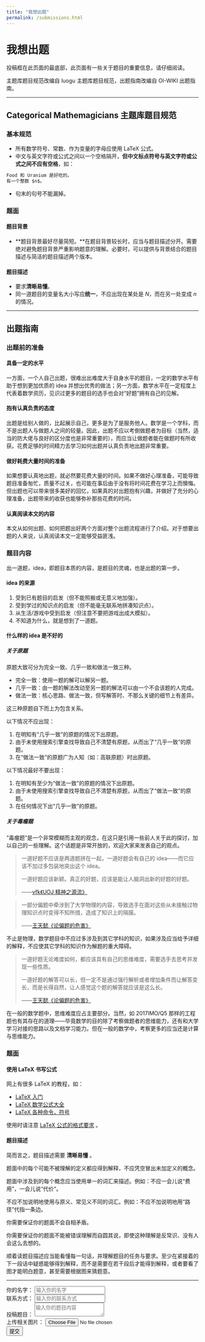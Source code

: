 ```yaml
---
title: "我想出题"
permalink: /submissions.html
---
```


# 我想出题

投稿框在此页面的最底部，此页面有一些关于题目的重要信息，请仔细阅读。

主题库题目规范改编自 luogu 主题库题目规范，出题指南改编自 OI-WIKI 出题指南。

---

## Categorical Mathemagicians 主题库题目规范

### 基本规范

- 所有数学符号、常数、作为变量的字母应使用 LaTeX 公式。
- 中文与英文字符或公式之间以一个空格隔开，**但中文标点符号与英文字符或公式之间不应有空格**，如：

```markdown
Food 和 Uranium 是好吃的。
有一个整数 $n$。
```

- 句末的句号不能漏掉。

### 题面

#### 题目背景

- **题目背景最好尽量简短。**在题目背景较长时，应当与题目描述分开。需要绝对避免题目背景严重影响题意的理解。必要时，可以提供与背景结合的题目描述与简洁的题目描述两个版本。

#### 题目描述

- 要求**清晰易懂**。
- 同一道题目的变量名大小写应**统一**，不应出现在某处是 $N$，而在另一处变成 $n$ 的情况。

---

## 出题指南

### 出题前的准备

#### 具备一定的水平

一方面，一个人自己出题，很难出出难度大于自身水平的题目，一定的数学水平有助于想到更加优质的 idea 并想出优秀的做法；另一方面，数学水平在一定程度上代表着数学资历，见识过更多的题目的选手也会对“好题”拥有自己的见解。

#### 抱有认真负责的态度

出题是给别人做的，比起展示自己，更多是为了是服务他人。数学是一个学科，而不是出题人与做题人之间的较量。因此，出题不应以考倒做题者为目标（当然，适当的防大佬与良好的区分度也是非常重要的），而应当让做题者能在做题时有所收获。花费足够的时间精力去学习如何出题并认真负责地出题非常重要。

#### 做好耗费大量时间的准备

如果想要认真地出题，就必然要花费大量的时间。如果不做好心理准备，可能导致题目准备匆忙，质量不过关，也可能在事后由于没有将时间花费在学习上而懊悔。但出题也可以带来很多美好的回忆，如果真的对出题抱有兴趣，并做好了充分的心理准备，出题带来的收获也能够弥补那些花费的时间。

#### 认真阅读本文的内容

本文从如何出题、如何把题出好两个方面对整个出题流程进行了介绍。对于想要出题的人来说，认真阅读本文一定能够受益匪浅。

### 题目内容

出一道题，idea，即题目本质的内容，是题目的灵魂，也是出题的第一步。

#### idea 的来源

1. 受到已有题目的启发（但不能照搬或无意义地加强）。
2. 受到学过的知识点的启发（但不能毫无联系地拼凑知识点）。
3. 从生活/游戏中受到启发（但注意不要把游戏出成大模拟）。
4. 不知道为什么，就是想到了一道题。

#### 什么样的 idea 是不好的

##### 关于原题

原题大致可分为完全一致、几乎一致和做法一致三种。

- 完全一致：使用一题的解可以解另一题。
- 几乎一致：由一题的解法改动至另一题的解法可以由一个不会该题的人完成。
- 做法一致：核心思路、做法一致，但写解答时、不那么关键的细节上有差异。

这三种原题自下而上为包含关系。

以下情况不应出现：

1. 在明知有“几乎一致”的原题的情况下出原题。
2. 由于未使用搜索引擎查找导致自己不清楚有原题，从而出了“几乎一致”的原题。
3. 在“做法一致”的原题广为人知（如：高联原题）时出原题。

以下情况最好不要出现：

1. 在明知有至少为“做法一致”的原题的情况下出原题。
2. 由于未使用搜索引擎查找导致自己不清楚有原题，从而出了“做法一致”的原题。
3. 在任何情况下出“几乎一致”的原题。

##### 关于毒瘤题

“毒瘤题”是一个非常模糊而主观的观念，在这只是引用一些前人关于此的探讨，加以自己的一些理解。这个话题是非常开放的，欢迎大家来发表自己的观点。

> 一道好题不应该是两道题拼在一起，一道好题会有自己的 idea——而它应该不加过多包装地突出这个 idea。
>
> 一道好题应该新颖。真正的好题，应该是能让人脑洞出新的好题的好题。
>
> ——[vfk《UOJ 精神之源流》](https://vfleaking.blog.uoj.ac/blog/909)

> 一部分偏题中牵涉到了大学物理的内容，导致选手在面对这些从未接触过物理知识点时变得不知所措，造成了知识上的隔膜。
>
> ——[王天懿《论偏题的危害》](https://github.com/OI-wiki/libs/blob/master/topic/7-王天懿-论偏题的危害.ppt)

不止是物理，数学题目中不应过多涉及到其它学科的知识，如果涉及应当给予详细的解释，不应使其它学科的知识作为解题的重大障碍。

> 一道好题无论难度如何，都应该具有自己的思维难度，需要选手去思考并发现一些性质。
>
> 一道好题的解答可以长，但一定不是通过强行解析或者增加条件而让解答变长，而是长得自然，让人感觉这个题的解答就应该是这么长。
>
> ——[王天懿《论偏题的危害》](https://github.com/OI-wiki/libs/blob/master/topic/7-王天懿-论偏题的危害.ppt)

在一般的数学题中，思维难度应占主要部分。当然，如 2017IMO/Q5 那样的工程题也有其存在的道理——毕竟数学的目的除了考察做题者的思维能力，还有和大学学习对接的思路以及文档学习能力。但在一般的数学中，考察更多的应当还是计算与思维能力。

### 题面

#### 使用 LaTeX 书写公式

网上有很多 LaTeX 的教程，如：

- [LaTeX 入门](https://oi-wiki.org/intro/latex/#_22)
- [LaTeX 数学公式大全](https://www.luogu.com.cn/blog/IowaBattleship/latex-gong-shi-tai-quan)
- [LaTeX 各种命令，符号](https://blog.csdn.net/garfielder007/article/details/51646604)

使用时请注意 [LaTeX 公式的格式要求](https://oi-wiki.org/intro/htc/#latex) 。

#### 题目描述

简而言之，题目描述需要 **清晰易懂** 。

题面中的每个可能不被理解的定义都应得到解释，不应凭空冒出未加定义的概念。

题面中涉及到的每个概念应当使用单一的词汇来描述。例如：不应一会儿说“费用”，一会儿说“代价“。

不应不加说明地使用与原义、常见义不同的词汇。例如：不应不加说明地用“路径”代指一条边。

你需要保证你的题面不会自相矛盾。

你需要保证你的题面不能被错误理解而自圆其说，即使这种理解是反常识、没有人会这么去想的。

顺着读题目描述应当能看懂每一句话，并理解题目的任务与要求。至少在紧接着的下一段话中疑惑能够得到解释，而不是需要在若干段后才能得到解释，或者要看了图才能明白题意，甚至需要根据图来猜题意。

---

<form accept-charset="UTF-8" action="https://getform.io/f/ea5bc225-e799-4aee-b305-49b4338b9703" method="POST" enctype="multipart/form-data" target="_blank">
    <div class="form-group">
        <label for="InputName">你的名字：</label>
        <input type="text" name="name" class="form-control" id="InputName" placeholder="输入你的名字" required="required">
      </div>
    <div class="form-group">
        <label for="InputContact">联系方式：</label>
        <input type="text" name="contact" class="form-control" id="InputContact" placeholder="输入你的联系方式" required="required">
      </div>
    <div class="form-group">
        <label for="InputQues">投稿题目：</label>
        <textarea type="text" name="question" class="form-control" id="InputQues" placeholder="输入你的题目内容" required="required"></textarea>
      </div>
     <div class="form-group mt-3">
        <label class="mr-2">上传相关图片：</label>
        <input type="file" name="file">
      </div>
    <button type="submit" class="btn btn-primary">提交</button>
</form>

